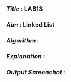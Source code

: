 ### ***Title*** : LAB13
### ***Aim*** : Linked List
### ***Algorithm*** : 
### ***Explanation*** :
### ***Output Screenshot*** :
